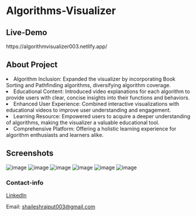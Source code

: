 # Algorithms-Visualizer

## Live-Demo
<p> https://algorithmvisualizer003.netlify.app/</p>

## About Project
<li>
   Algorithm Inclusion: Expanded the visualizer by incorporating Book Sorting and Pathfinding algorithms, diversifying algorithm coverage.
</li>
<li>
   Educational Content: Introduced video explanations for each algorithm to provide users with clear, concise insights into their functions and behaviors.
</li>
<li>
   Enhanced User Experience: Combined interactive visualizations with educational videos to improve user understanding and engagement.
  </li>
  <li>
   Learning Resource: Empowered users to acquire a deeper understanding of algorithms, making the visualizer a valuable educational tool.
  </li>
  <li>
   Comprehensive Platform: Offering a holistic learning experience for algorithm enthusiasts and learners alike.
   </li>
    


## Screenshots
![image](https://github.com/Shailesh003/Algorithms-Visualizer/assets/85133291/4f8ff24f-1685-4cb4-84fe-d113b692d776)
![image](https://github.com/Shailesh003/Algorithms-Visualizer/assets/85133291/92228e22-56f2-4062-bec3-c6ca0acf2622)
![image](https://github.com/Shailesh003/Algorithms-Visualizer/assets/85133291/cea03867-ba44-41ca-b00e-0cb68bbc69ef)
![image](https://github.com/Shailesh003/Algorithms-Visualizer/assets/85133291/0c61f851-5d96-45c8-86b8-e4db2697ad78)
![image](https://github.com/Shailesh003/Algorithms-Visualizer/assets/85133291/65e84d97-4179-42c5-8b20-b519c7a210d5)
![image](https://github.com/Shailesh003/Algorithms-Visualizer/assets/85133291/4580154e-df2a-40d6-9867-f9748b7ff16d)

### Contact-info
  <a href="https://www.linkedin.com/in/shailesh-kumar-24a222207/"> LinkedIn</a>

  Email: shaileshrajput003@gmail.com



